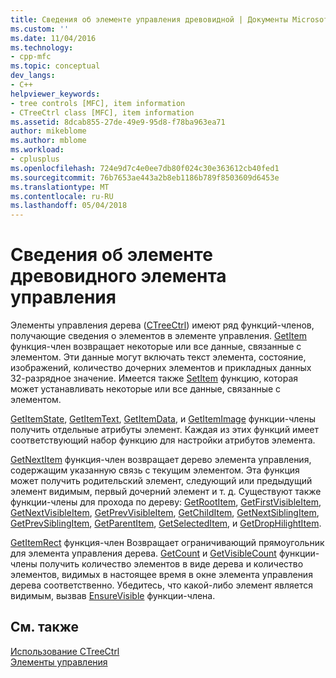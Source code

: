 ```yaml
---
title: Сведения об элементе управления древовидной | Документы Microsoft
ms.custom: ''
ms.date: 11/04/2016
ms.technology:
- cpp-mfc
ms.topic: conceptual
dev_langs:
- C++
helpviewer_keywords:
- tree controls [MFC], item information
- CTreeCtrl class [MFC], item information
ms.assetid: 8dcab855-27de-49e9-95d8-f78ba963ea71
author: mikeblome
ms.author: mblome
ms.workload:
- cplusplus
ms.openlocfilehash: 724e9d7c4e0ee7db80f024c30e363612cb40fed1
ms.sourcegitcommit: 76b7653ae443a2b8eb1186b789f8503609d6453e
ms.translationtype: MT
ms.contentlocale: ru-RU
ms.lasthandoff: 05/04/2018
---
```

# <a name="tree-control-item-information"></a>Сведения об элементе древовидного элемента управления
Элементы управления дерева ([CTreeCtrl](../mfc/reference/ctreectrl-class.md)) имеют ряд функций-членов, получающие сведения о элементов в элементе управления. [GetItem](../mfc/reference/ctreectrl-class.md#getitem) функция-член возвращает некоторые или все данные, связанные с элементом. Эти данные могут включать текст элемента, состояние, изображений, количество дочерних элементов и прикладных данных 32-разрядное значение. Имеется также [SetItem](../mfc/reference/ctreectrl-class.md#setitem) функцию, которая может устанавливать некоторые или все данные, связанные с элементом.  
  
 [GetItemState](../mfc/reference/ctreectrl-class.md#getitemstate), [GetItemText](../mfc/reference/ctreectrl-class.md#getitemtext), [GetItemData](../mfc/reference/ctreectrl-class.md#getitemdata), и [GetItemImage](../mfc/reference/ctreectrl-class.md#getitemimage) функции-члены получить отдельные атрибуты элемент. Каждая из этих функций имеет соответствующий набор функцию для настройки атрибутов элемента.  
  
 [GetNextItem](../mfc/reference/ctreectrl-class.md#getnextitem) функция-член возвращает дерево элемента управления, содержащим указанную связь с текущим элементом. Эта функция может получить родительский элемент, следующий или предыдущий элемент видимым, первый дочерний элемент и т. д. Существуют также функции-члены для прохода по дереву: [GetRootItem](../mfc/reference/ctreectrl-class.md#getrootitem), [GetFirstVisibleItem](../mfc/reference/ctreectrl-class.md#getfirstvisibleitem), [GetNextVisibleItem](../mfc/reference/ctreectrl-class.md#getnextvisibleitem), [GetPrevVisibleItem](../mfc/reference/ctreectrl-class.md#getprevvisibleitem), [GetChildItem](../mfc/reference/ctreectrl-class.md#getchilditem), [GetNextSiblingItem](../mfc/reference/ctreectrl-class.md#getnextsiblingitem), [GetPrevSiblingItem](../mfc/reference/ctreectrl-class.md#getprevsiblingitem), [GetParentItem](../mfc/reference/ctreectrl-class.md#getparentitem), [GetSelectedItem](../mfc/reference/ctreectrl-class.md#getselecteditem), и [GetDropHilightItem](../mfc/reference/ctreectrl-class.md#getdrophilightitem).  
  
 [GetItemRect](../mfc/reference/ctreectrl-class.md#getitemrect) функция-член Возвращает ограничивающий прямоугольник для элемента управления дерева. [GetCount](../mfc/reference/ctreectrl-class.md#getcount) и [GetVisibleCount](../mfc/reference/ctreectrl-class.md#getvisiblecount) функции-члены получить количество элементов в виде дерева и количество элементов, видимых в настоящее время в окне элемента управления дерева соответственно. Убедитесь, что какой-либо элемент является видимым, вызвав [EnsureVisible](../mfc/reference/ctreectrl-class.md#ensurevisible) функции-члена.  
  
## <a name="see-also"></a>См. также  
 [Использование CTreeCtrl](../mfc/using-ctreectrl.md)   
 [Элементы управления](../mfc/controls-mfc.md)

